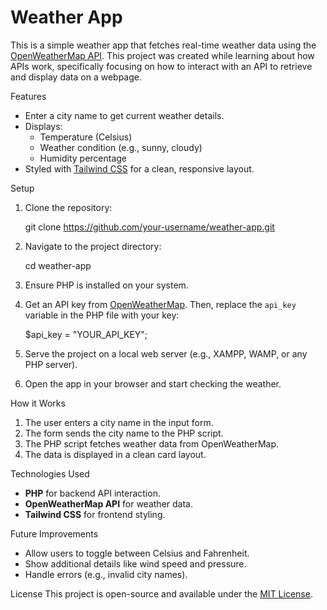 # Weather App

This is a simple weather app that fetches real-time weather data using the [OpenWeatherMap API](https://openweathermap.org/api). 
This project was created while learning about how APIs work, specifically focusing on how to interact with an API to retrieve and display data on a webpage.


 Features

- Enter a city name to get current weather details.
- Displays:
  - Temperature (Celsius)
  - Weather condition (e.g., sunny, cloudy)
  - Humidity percentage
- Styled with [Tailwind CSS](https://tailwindcss.com/) for a clean, responsive layout.

Setup

1. Clone the repository:
 
   git clone https://github.com/your-username/weather-app.git


2. Navigate to the project directory:

   cd weather-app


3. Ensure PHP is installed on your system.

4. Get an API key from [OpenWeatherMap](https://openweathermap.org/api). Then, replace the `api_key` variable in the PHP file with your key:

   $api_key = "YOUR_API_KEY";


5. Serve the project on a local web server (e.g., XAMPP, WAMP, or any PHP server).

6. Open the app in your browser and start checking the weather.

 How it Works
1. The user enters a city name in the input form.
2. The form sends the city name to the PHP script.
3. The PHP script fetches weather data from OpenWeatherMap.
4. The data is displayed in a clean card layout.

Technologies Used
- **PHP** for backend API interaction.
- **OpenWeatherMap API** for weather data.
- **Tailwind CSS** for frontend styling.

Future Improvements
- Allow users to toggle between Celsius and Fahrenheit.
- Show additional details like wind speed and pressure.
- Handle errors (e.g., invalid city names).

License
This project is open-source and available under the [MIT License](LICENSE).
